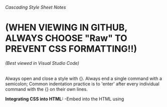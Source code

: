 *Cascading Style Sheet Notes*
<h1>(WHEN VIEWING IN GITHUB, ALWAYS CHOOSE "Raw" TO PREVENT CSS FORMATTING!!)</h1>
<h6>(Best viewed in Visual Studio Code)</h6>

Always open and close a style with {}.
Always end a single command with a semicolon;
Common indentation practice is to 'enter' after every individual command with the {} on their own lines.

**Integrating CSS into HTML:**
-Embed into the HTML using <style> in the <head>.
-Inserting the metadata into an HTML head (Linking to a separate file).
-Inside HTML tags/elements using <style>.
-Importing the CSS file using @import.

_To link a CSS file to HTML:_
<link href="mystyle.css" rel="stylesheet" type="text/css" media="screen">

_To add CSS style to individual elements of HTML:_
<h1 style="font-weight:100; color:#ff0486;">

**DEFINITIONS:**
-_The Box Model:_ All elements exist within their own boxes on a webpage that separate them from other elements.

-_./:_ Search the same folder.

-_../:_ Search the entire PC.

-_#:_ 'id'.

-_id:_ Used to identify one element (More specific than class).

-_.:_ 'class'.

-_class:_ Used to identify more than one element (Broader than id).

**STYLES:**
_To apply the style to every element of HTML that has the id 'name' in it._
#name{
    color:#594894;
}

_To apply the style to every element of HTML that has the class 'h1' in it._
.h1{
    font-size:73px;
}

_When you want to style an element inside and element._
.element 1 element 2{}

_To move an element in the specified direction. scale = change size; skew = rotate_
transform:scale(1,2) skew(-15deg);

_To change transparency of the element._
opacity: 1;

_Adds a border around the element._
border: 3px solid white;
  _Adds curves to the borders corners._
  border-radius: 15px;

_Adds space inbetween elements in the directions stated above. Directions MUST be listed in CLOCKWISE order or else the computer wont understand._
padding(-top,-right,-bottom,-left): 15px;

_Adds margins to the element/page. Directions MUST be listed in CLOCKWISE order or else the computer wont understand._
margin(-top,-right,-bottom-left): 60px;

_Controls what happens to content that overflows out of its box._
overflow: hidden/scroll/visible;

_Controls what elements are visible on the browser._
visibility: visible/hidden;

_To add comments for programmers that won't be shown on the final page._
/* comments */

_Can be applied to any attribute and will override any style. Put it after the command and before the semicolon._
!important

**FONTS:**
_Changes the style of the text._
font-style: italic;

_Changes the thickness or thinness of the text._
font-weight: bold;

_Displays all the text in a small-caps font._
font-variant: small-caps;

_Changes the fonts size._
font-size: 42px;

_Changes the font used by the text._
font-family: Helvetica;


